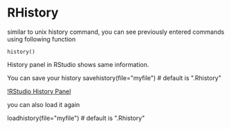 # RHistory


similar to unix history command, you can see previously entered commands using following function

	history() 

History panel in RStudio shows same information.

You can save your history
savehistory(file="myfile") # default is ".Rhistory"

[!RStudio History Panel](images/RStudio-history-panel.png)

you can also load it again

loadhistory(file="myfile") # default is ".Rhistory"




